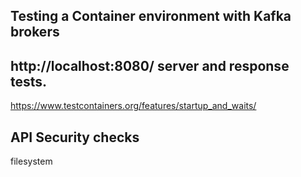 ## Testing a Container environment with Kafka brokers 





## http://localhost:8080/ server and response tests.  

https://www.testcontainers.org/features/startup_and_waits/



## API Security checks   

filesystem





